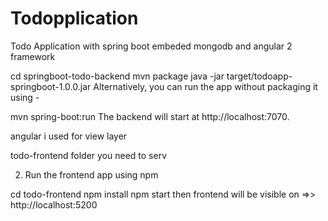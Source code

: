 # Todopplication
Todo Application with spring boot embeded mongodb and angular 2 framework

cd springboot-todo-backend
mvn package
java -jar target/todoapp-springboot-1.0.0.jar
Alternatively, you can run the app without packaging it using -

mvn spring-boot:run
The backend  will start at http://localhost:7070.

angular i used for view layer 

todo-frontend folder you need to serv

2. Run the frontend app using npm

cd todo-frontend
npm install
npm start
then frontend will be visible on =>> http://localhost:5200